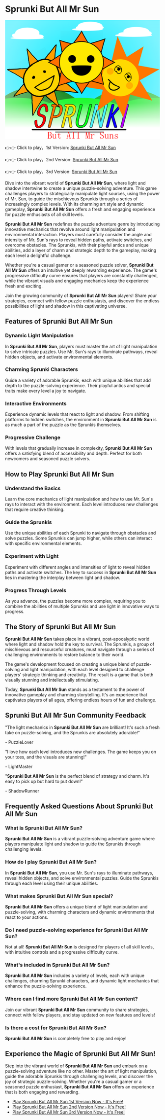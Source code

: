# Sprunki But All Mr Sun

![Sprunki But All Mr Sun](https://raw.githubusercontent.com/sprunkiscrunkly/sprunki-but-all-mr-sun/refs/heads/main/sprunki-but-all-mr-sun.png "Sprunki But All Mr Sun")

👉👉 Click to play，1st Version: [Sprunki But All Mr Sun](https://sprunksters.com/sprunki-but-all-mr-sun/ "Sprunki But All Mr Sun")

👉👉 Click to play，2nd Version: [Sprunki But All Mr Sun](https://sprunkiscrunkly.com/sprunki-but-all-mr-sun/ "Sprunki But All Mr Sun")

👉👉 Click to play，3rd Version: [Sprunki But All Mr Sun](https://sprunkipyramixed.com/sprunki-but-all-mr-sun/ "Sprunki But All Mr Sun")

Dive into the vibrant world of **Sprunki But All Mr Sun**, where light and shadow intertwine to create a unique puzzle-solving adventure. This game challenges players to strategically manipulate light sources, using the power of Mr. Sun, to guide the mischievous Sprunkis through a series of increasingly complex levels. With its charming art style and dynamic gameplay, **Sprunki But All Mr Sun** offers a fresh and engaging experience for puzzle enthusiasts of all skill levels.

**Sprunki But All Mr Sun** redefines the puzzle adventure genre by introducing innovative mechanics that revolve around light manipulation and environmental interaction. Players must carefully consider the angle and intensity of Mr. Sun's rays to reveal hidden paths, activate switches, and overcome obstacles. The Sprunkis, with their playful antics and unique abilities, add a layer of charm and strategic depth to the gameplay, making each level a delightful challenge.

Whether you're a casual gamer or a seasoned puzzle solver, **Sprunki But All Mr Sun** offers an intuitive yet deeply rewarding experience. The game's progressive difficulty curve ensures that players are constantly challenged, while the vibrant visuals and engaging mechanics keep the experience fresh and exciting.

Join the growing community of **Sprunki But All Mr Sun** players! Share your strategies, connect with fellow puzzle enthusiasts, and discover the endless possibilities of light and shadow in this captivating universe.

## Features of Sprunki But All Mr Sun

### Dynamic Light Manipulation

In **Sprunki But All Mr Sun**, players must master the art of light manipulation to solve intricate puzzles. Use Mr. Sun's rays to illuminate pathways, reveal hidden objects, and activate environmental elements.

### Charming Sprunki Characters

Guide a variety of adorable Sprunkis, each with unique abilities that add depth to the puzzle-solving experience. Their playful antics and special traits make every level a joy to navigate.

### Interactive Environments

Experience dynamic levels that react to light and shadow. From shifting platforms to hidden switches, the environment in **Sprunki But All Mr Sun** is as much a part of the puzzle as the Sprunkis themselves.

### Progressive Challenge

With levels that gradually increase in complexity, **Sprunki But All Mr Sun** offers a satisfying blend of accessibility and depth. Perfect for both newcomers and seasoned puzzle solvers.

## How to Play Sprunki But All Mr Sun

### Understand the Basics

Learn the core mechanics of light manipulation and how to use Mr. Sun's rays to interact with the environment. Each level introduces new challenges that require creative thinking.

### Guide the Sprunkis

Use the unique abilities of each Sprunki to navigate through obstacles and solve puzzles. Some Sprunkis can jump higher, while others can interact with specific environmental elements.

### Experiment with Light

Experiment with different angles and intensities of light to reveal hidden paths and activate switches. The key to success in **Sprunki But All Mr Sun** lies in mastering the interplay between light and shadow.

### Progress Through Levels

As you advance, the puzzles become more complex, requiring you to combine the abilities of multiple Sprunkis and use light in innovative ways to progress.

## The Story of Sprunki But All Mr Sun

**Sprunki But All Mr Sun** takes place in a vibrant, post-apocalyptic world where light and shadow hold the key to survival. The Sprunkis, a group of mischievous and resourceful creatures, must navigate through a series of challenging environments to restore balance to their world.

The game's development focused on creating a unique blend of puzzle-solving and light manipulation, with each level designed to challenge players' strategic thinking and creativity. The result is a game that is both visually stunning and intellectually stimulating.

Today, **Sprunki But All Mr Sun** stands as a testament to the power of innovative gameplay and charming storytelling. It's an experience that captivates players of all ages, offering endless hours of fun and challenge.

## Sprunki But All Mr Sun Community Feedback

"The light mechanics in **Sprunki But All Mr Sun** are brilliant! It's such a fresh take on puzzle-solving, and the Sprunkis are absolutely adorable!"

\- PuzzleLover

"I love how each level introduces new challenges. The game keeps you on your toes, and the visuals are stunning!"

\- LightMaster

"**Sprunki But All Mr Sun** is the perfect blend of strategy and charm. It's easy to pick up but hard to put down!"

\- ShadowRunner

## Frequently Asked Questions About Sprunki But All Mr Sun

### What is Sprunki But All Mr Sun?

**Sprunki But All Mr Sun** is a vibrant puzzle-solving adventure game where players manipulate light and shadow to guide the Sprunkis through challenging levels.

### How do I play Sprunki But All Mr Sun?

In **Sprunki But All Mr Sun**, you use Mr. Sun's rays to illuminate pathways, reveal hidden objects, and solve environmental puzzles. Guide the Sprunkis through each level using their unique abilities.

### What makes Sprunki But All Mr Sun special?

**Sprunki But All Mr Sun** offers a unique blend of light manipulation and puzzle-solving, with charming characters and dynamic environments that react to your actions.

### Do I need puzzle-solving experience for Sprunki But All Mr Sun?

Not at all! **Sprunki But All Mr Sun** is designed for players of all skill levels, with intuitive controls and a progressive difficulty curve.

### What's included in Sprunki But All Mr Sun?

**Sprunki But All Mr Sun** includes a variety of levels, each with unique challenges, charming Sprunki characters, and dynamic light mechanics that enhance the puzzle-solving experience.

### Where can I find more Sprunki But All Mr Sun content?

Join our vibrant **Sprunki But All Mr Sun** community to share strategies, connect with fellow players, and stay updated on new features and levels!

### Is there a cost for Sprunki But All Mr Sun?

**Sprunki But All Mr Sun** is completely free to play and enjoy!

## Experience the Magic of Sprunki But All Mr Sun!

Step into the vibrant world of **Sprunki But All Mr Sun** and embark on a puzzle-solving adventure like no other. Master the art of light manipulation, guide the adorable Sprunkis through challenging levels, and discover the joy of strategic puzzle-solving. Whether you're a casual gamer or a seasoned puzzle enthusiast, **Sprunki But All Mr Sun** offers an experience that is both engaging and rewarding.

- [Play Sprunki But All Mr Sun 1st Version Now - It's Free!](https://sprunksters.com/sprunki-but-all-mr-sun/)
- [Play Sprunki But All Mr Sun 2nd Version Now - It's Free!](https://sprunkiscrunkly.com/sprunki-but-all-mr-sun/)
- [Play Sprunki But All Mr Sun 3rd Version Now - It's Free!](https://sprunkipyramixed.com/sprunki-but-all-mr-sun/)
